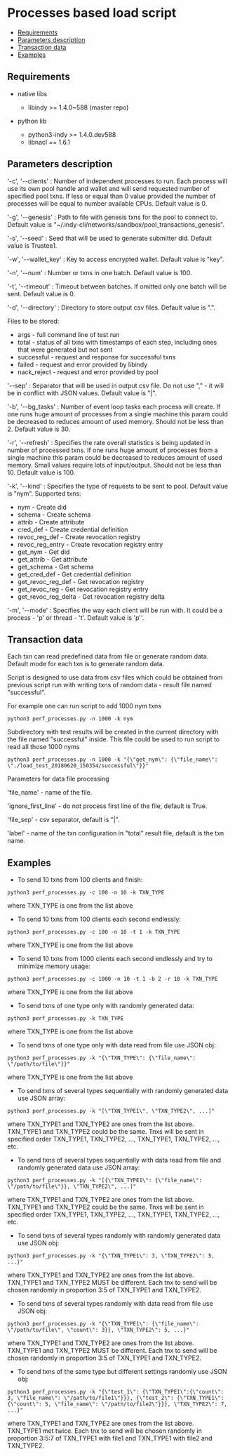 # Processes based load script

* [Requirements](#requirements)
* [Parameters description](#parameters-description)
* [Transaction data](#transaction-data)
* [Examples](#examples)

## Requirements

* native libs
    * libindy >= 1.4.0~588 (master repo)

* python lib
    * python3-indy >= 1.4.0.dev588
    * libnacl == 1.6.1
    
## Parameters description

'-c', '--clients' : Number of independent processes to run.
Each process will use its own pool handle and wallet and will send requested number of specified pool txns.
If less or equal than 0 value provided the number of processes will be equal to number available CPUs.
Default value is 0.

'-g', '--genesis' : Path to file with genesis txns for the pool to connect to. Default value is "~/.indy-cli/networks/sandbox/pool_transactions_genesis".

'-s', '--seed' : Seed that will be used to generate submitter did. Default value is Trustee1.

'-w', '--wallet_key' : Key to access encrypted wallet. Default value is "key".

'-n', '--num' : Number or txns in one batch. Default value is 100.

'-t', '--timeout' : Timeout between batches. If omitted only one batch will be sent. Default value is 0.

'-d', '--directory' : Directory to store output csv files. Default value is ".".

Files to be stored:
* args - full command line of test run
* total - status of all txns with timestamps of each step, including ones that were generated but not sent
* successful - request and response for successful txns
* failed - request and error provided by libindy
* nack_reject - request and error provided by pool

'--sep' : Separator that will be used in output csv file.
Do not use "," - it will be in conflict with JSON values. Default value is "|".

'-b', '--bg_tasks' : Number of event loop tasks each process will create.
If one runs huge amount of processes from a single machine this param could be decreased to reduces amount of used memory.
Should not be less than 2. Default value is 30.

'-r', '--refresh' : Specifies the rate overall statistics is being updated in number of processed txns.
If one runs huge amount of processes from a single machine this param could be decreased to reduces amount of used memory.
Small values require lots of input/output.
Should not be less than 10. Default value is 100.

'-k', '--kind' : Specifies the type of requests to be sent to pool. Default value is "nym".
Supported txns:
* nym - Create did
* schema - Create schema
* attrib - Create attribute
* cred_def - Create credential definition
* revoc_reg_def - Create revocation registry
* revoc_reg_entry - Create revocation registry entry
* get_nym - Get did
* get_attrib - Get attribute
* get_schema - Get schema
* get_cred_def - Get credential definition
* get_revoc_reg_def - Get revocation registry
* get_revoc_reg - Get revocation registry entry
* get_revoc_reg_delta - Get revocation registry delta

'-m', '--mode' : Specifies the way each client will be run with. It could be a process - 'p' or thread - 't'.
Default value is 'p''.

## Transaction data
Each txn can read predefined data from file or generate random data.
Default mode for each txn is to generate random data.

Script is designed to use data from csv files which
could be obtained from previous script run with writing txns of random data - result file named "successful".

For example one can run script to add 1000 nym txns
```
python3 perf_processes.py -n 1000 -k nym
```
Subdirectory with test results will be created
in the current directory with the file named "successful" inside.
This file could be used to run script to read all those 1000 nyms
```
python3 perf_processes.py -n 1000 -k "{\"get_nym\": {\"file_name\": \"./load_test_20180620_150354/successful\"}}"
```
Parameters for data file processing

'file_name' - name of the file.

'ignore_first_line' - do not process first line of the file, default is True.

'file_sep' - csv separator, default is "|".

'label' - name of the txn configuration in "total" result file, default is the txn name.


## Examples

* To send 10 txns from 100 clients and finish:
```
python3 perf_processes.py -c 100 -n 10 -k TXN_TYPE
```
where TXN_TYPE is one from the list above

* To send 10 txns from 100 clients each second endlessly:
```
python3 perf_processes.py -c 100 -n 10 -t 1 -k TXN_TYPE
```
where TXN_TYPE is one from the list above

* To send 10 txns from 1000 clients each second endlessly and try to minimize memory usage:
```
python3 perf_processes.py -c 1000 -n 10 -t 1 -b 2 -r 10 -k TXN_TYPE
```
where TXN_TYPE is one from the list above

* To send txns of one type only with randomly generated data:
```
python3 perf_processes.py -k TXN_TYPE
```
where TXN_TYPE is one from the list above

* To send txns of one type only with data read from file use JSON obj:
```
python3 perf_processes.py -k "{\"TXN_TYPE\": {\"file_name\": \"/path/to/file\"}}"
```
where TXN_TYPE is one from the list above

* To send txns of several types sequentially with randomly generated data use JSON array:
```
python3 perf_processes.py -k "[\"TXN_TYPE1\", \"TXN_TYPE2\", ...]"
```
where TXN_TYPE1 and TXN_TYPE2 are ones from the list above. TXN_TYPE1 and TXN_TYPE2 could be the same.
Tnxs will be sent in specified order TXN_TYPE1, TXN_TYPE2, ..., TXN_TYPE1, TXN_TYPE2, ..., etc.

* To send txns of several types sequentially with data read from file and randomly generated data use JSON array:
```
python3 perf_processes.py -k "[{\"TXN_TYPE1\": {\"file_name\": \"/path/to/file\"}}, \"TXN_TYPE2\", ...]"
```
where TXN_TYPE1 and TXN_TYPE2 are ones from the list above. TXN_TYPE1 and TXN_TYPE2 could be the same.
Tnxs will be sent in specified order TXN_TYPE1, TXN_TYPE2, ..., TXN_TYPE1, TXN_TYPE2, ..., etc.

* To send txns of several types randomly with randomly generated data use JSON obj:
```
python3 perf_processes.py -k "{\"TXN_TYPE1\": 3, \"TXN_TYPE2\": 5, ...}"
```
where TXN_TYPE1 and TXN_TYPE2 are ones from the list above. TXN_TYPE1 and TXN_TYPE2 MUST be different.
Each tnx to send will be chosen randomly in proportion 3:5 of TXN_TYPE1 and TXN_TYPE2.

* To send txns of several types randomly with data read from file use JSON obj:
```
python3 perf_processes.py -k "{\"TXN_TYPE1\": {\"file_name\": \"/path/to/file\", \"count\": 3}}, \"TXN_TYPE2\": 5, ...}"
```
where TXN_TYPE1 and TXN_TYPE2 are ones from the list above. TXN_TYPE1 and TXN_TYPE2 MUST be different.
Each tnx to send will be chosen randomly in proportion 3:5 of TXN_TYPE1 and TXN_TYPE2.

* To send txns of the same type but different settings randomly use JSON obj:
```
python3 perf_processes.py -k "{\"test_1\": {\"TXN_TYPE1\":{\"count\": 3, \"file_name\": \"/path/to/file1\"}}}, {\"test_2\": {\"TXN_TYPE1\":{\"count\": 5, \"file_name\": \"/path/to/file2\"}}}, \"TXN_TYPE2\": 7, ...}"
```
where TXN_TYPE1 and TXN_TYPE2 are ones from the list above. TXN_TYPE1 met twice.
Each tnx to send will be chosen randomly in proportion 3:5:7 of TXN_TYPE1 with file1 and TXN_TYPE1 with file2 and TXN_TYPE2.
